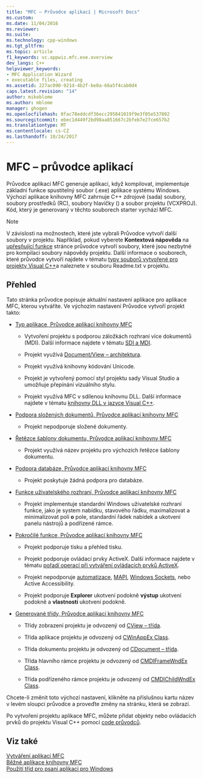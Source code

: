 ```yaml
---
title: "MFC – Průvodce aplikací | Microsoft Docs"
ms.custom: 
ms.date: 11/04/2016
ms.reviewer: 
ms.suite: 
ms.technology: cpp-windows
ms.tgt_pltfrm: 
ms.topic: article
f1_keywords: vc.appwiz.mfc.exe.overview
dev_langs: C++
helpviewer_keywords:
- MFC Application Wizard
- executable files, creating
ms.assetid: 227ac090-921d-4b2f-be0a-66a5f4cab0d4
caps.latest.revision: "14"
author: mikeblome
ms.author: mblome
manager: ghogen
ms.openlocfilehash: 0fac78eddcdf36ecc295841019f9e3f05e537802
ms.sourcegitcommit: ebec1d449f2bd98aa851667c2bfeb7e27ce657b2
ms.translationtype: MT
ms.contentlocale: cs-CZ
ms.lasthandoff: 10/24/2017
---
```

# <a name="mfc-application-wizard"></a>MFC – průvodce aplikací
Průvodce aplikací MFC generuje aplikaci, když kompilovat, implementuje základní funkce spustitelný soubor (.exe) aplikace systému Windows. Výchozí aplikace knihovny MFC zahrnuje C++ zdrojové (sada) soubory, soubory prostředků (RC), soubory hlavičky () a soubor projektu (VCXPROJ). Kód, který je generovaný v těchto souborech starter vychází MFC.  
  
> [!NOTE]
>  V závislosti na možnostech, které jste vybrali Průvodce vytvoří další soubory v projektu. Například, pokud vyberete **Kontextová nápověda** na [upřesňující funkce](../../mfc/reference/advanced-features-mfc-application-wizard.md) stránce průvodce vytvoří soubory, které jsou nezbytné pro kompilaci soubory nápovědy projektu. Další informace o souborech, které průvodce vytvoří najdete v tématu [typy souborů vytvořené pro projekty Visual C++](../../ide/file-types-created-for-visual-cpp-projects.md)a naleznete v souboru Readme.txt v projektu.  
  
## <a name="overview"></a>Přehled  
 Tato stránka průvodce popisuje aktuální nastavení aplikace pro aplikace MFC, kterou vytváříte. Ve výchozím nastavení Průvodce vytvoří projekt takto:  
  
-   [Typ aplikace, Průvodce aplikací knihovny MFC](../../mfc/reference/application-type-mfc-application-wizard.md)  
  
    -   Vytvoření projektu s podporou záložkách rozhraní více dokumentů (MDI). Další informace najdete v tématu [SDI a MDI](../../mfc/sdi-and-mdi.md).  
  
    -   Projekt využívá [Document/View – architektura](../../mfc/document-view-architecture.md).  
  
    -   Projekt využívá knihovny kódování Unicode.  
  
    -   Projekt je vytvořený pomocí styl projektu sady Visual Studio a umožňuje přepínání vizuálního stylu.  
  
    -   Projekt využívá MFC v sdílenou knihovnu DLL. Další informace najdete v tématu [knihovny DLL v jazyce Visual C++](../../build/dlls-in-visual-cpp.md).  
  
-   [Podpora složených dokumentů, Průvodce aplikací knihovny MFC](../../mfc/reference/compound-document-support-mfc-application-wizard.md)  
  
    -   Projekt nepodporuje složené dokumenty.  
  
-   [Řetězce šablony dokumentu, Průvodce aplikací knihovny MFC](../../mfc/reference/document-template-strings-mfc-application-wizard.md)  
  
    -   Projekt využívá název projektu pro výchozích řetězce šablony dokumentu.  
  
-   [Podpora databáze, Průvodce aplikací knihovny MFC](../../mfc/reference/database-support-mfc-application-wizard.md)  
  
    -   Projekt poskytuje žádná podpora pro databáze.  
  
-   [Funkce uživatelského rozhraní, Průvodce aplikací knihovny MFC](../../mfc/reference/user-interface-features-mfc-application-wizard.md)  
  
    -   Projekt implementuje standardní Windows uživatelské rozhraní funkce, jako je system nabídku, stavového řádku, maximalizovat a minimalizovat polí **o** pole, standardní řádek nabídek a ukotvení panelu nástrojů a podřízené rámce.  
  
-   [Pokročilé funkce, Průvodce aplikací knihovny MFC](../../mfc/reference/advanced-features-mfc-application-wizard.md)  
  
    -   Projekt podporuje tisku a přehled tisku.  
  
    -   Projekt podporuje ovládací prvky ActiveX. Další informace najdete v tématu [pořadí operací při vytváření ovládacích prvků ActiveX](../../mfc/sequence-of-operations-for-creating-activex-controls.md).  
  
    -   Projekt nepodporuje [automatizace](../../mfc/automation.md), [MAPI](../../mfc/mapi-support-in-mfc.md), [Windows Sockets](../../mfc/windows-sockets-in-mfc.md), nebo Active Accessibility.  
  
    -   Projekt podporuje **Explorer** ukotvení podokně **výstup** ukotvení podokně a **vlastnosti** ukotvení podokně.  
  
-   [Generované třídy, Průvodce aplikací knihovny MFC](../../mfc/reference/generated-classes-mfc-application-wizard.md)  
  
    -   Třídy zobrazení projektu je odvozený od [CView – třída](../../mfc/reference/cview-class.md).  
  
    -   Třída aplikace projektu je odvozený od [CWinAppEx Class](../../mfc/reference/cwinappex-class.md).  
  
    -   Třída dokumentu projektu je odvozený od [CDocument – třída](../../mfc/reference/cdocument-class.md).  
  
    -   Třída hlavního rámce projektu je odvozený od [CMDIFrameWndEx Class](../../mfc/reference/cmdiframewndex-class.md).  
  
    -   Třída podřízeného rámce projektu je odvozený od [CMDIChildWndEx Class](../../mfc/reference/cmdichildwndex-class.md).  
  
 Chcete-li změnit toto výchozí nastavení, klikněte na příslušnou kartu název v levém sloupci průvodce a proveďte změny na stránku, která se zobrazí.  
  
 Po vytvoření projektu aplikace MFC, můžete přidat objekty nebo ovládacích prvků do projektu Visual C++ pomocí [code průvodců](../../ide/adding-functionality-with-code-wizards-cpp.md).  
  
## <a name="see-also"></a>Viz také  
 [Vytváření aplikací MFC](../../mfc/reference/creating-an-mfc-application.md)   
 [Běžné aplikace knihovny MFC](../../mfc/mfc-desktop-applications.md)   
 [Použití tříd pro psaní aplikací pro Windows](../../mfc/using-the-classes-to-write-applications-for-windows.md)
